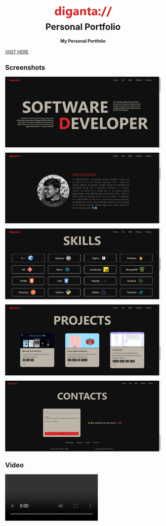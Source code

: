 <h1 align="center">
  <br>
  <a href="https://digantabiswas.online"><img src="./src/Utilities/readme files/logo-portfolio.png" alt="Confessionity" width="200"></a>
  <br>
  Personal Portfolio
  <br>
</h1>

<h4 align="center">My Personal Portfolio</h4>

[VISIT HERE](https://digantabiswas.online/)

## Screenshots

![screenshot](./src/Utilities/readme%20files/portfolio%201.png)

![screenshot](./src/Utilities/readme%20files/portfolio%202.png)

![screenshot](./src/Utilities/readme%20files/portfolio%203.png)

![screenshot](./src/Utilities/readme%20files/portfolio%204.png)

![screenshot](./src/Utilities/readme%20files/portfolio%205.png)

## Video

![video](./src/Utilities/readme%20files/portfolio-screen-capture.webm)